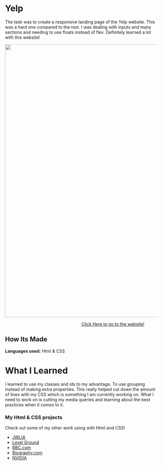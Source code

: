 # Yelp

The task was to create a responsive landing page of the Yelp website. This was a hard one compared to the rest. I was dealing with inputs and many sections and needing to use floats instead of flex. Definitely learned a lot with this website!

<img src="https://github.com/DashlinS/yelp/blob/main/gif/yelpdemo.gif" width="900">

&emsp;&emsp;&emsp;&emsp;&emsp;&emsp;&emsp;&emsp;&emsp;&emsp;&emsp;&emsp;&emsp;&emsp;&emsp;&emsp;&emsp;&emsp;[Click Here to go to the website!](https://yellp.netlify.app/)

## How Its Made 

**Languages used:** Html & CSS

# What I Learned

I learned to use my classes and ids to my advantage. To use grouping instead of making extra properties. This really helped cut down the amount of lines with my CSS which is something I am currently working on. What I need to work on is cutting my media queries and learning about the best practices when it comes to it.


### My Html & CSS projects 

Check out some of my other work using with Html and CSS!

* [JWLIA](https://github.com/DashlinS/JWLIA)
* [Level Ground](https://github.com/DashlinS/LEVELGROUND)
* [BBC.com](https://github.com/DashlinS/BBCWebsite)
* [Biography.com](https://github.com/DashlinS/Biography)
* [NVIDIA](https://github.com/DashlinS/nvidia)
